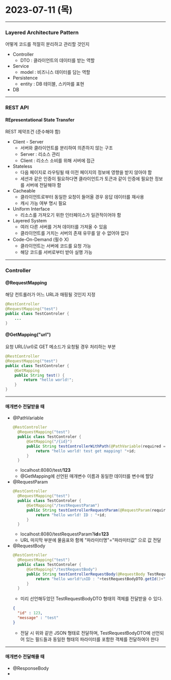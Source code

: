 # 2023-07-11 (목)
- - - 
### __Layered Architecture Pattern__
  어떻게 코드를 적절히 분리하고 관리할 것인지 

* Controller
  * DTO : 클라이언트의 데이터를 받는 역할
* Service
  * model : 비즈니스 데이터를 담는 역할
* Persistence
  * entity : DB 테이블, 스키마를 표현
* DB
- - - 
### __REST API__
#### REpresentational State Transfer

REST 제약조건 (준수해야 함)
* Client - Server
  * 서버와 클라이언트를 분리하여 의존하지 않는 구조
  * Server : 리소스 관리
  * Client : 리소스 소비를 위해 서버에 접근 
* Stateless
  * 다음 페이지로 라우팅될 때 이전 페이지의 정보에 영향을 받지 않아야 함
  * 세션과 같은 인증이 필요하다면 클라이언트가 토큰과 같이 인증에 필요한 정보를 서버에 전달해야 함
* Cacheable
  * 클라이언트로부터 동일한 요청이 들어올 경우 응답 데이터를 재사용
  * 캐시 가능 여부 명시 필요
* Uniform Interface
  * 리소스를 가져오기 위한 인터페이스가 일관적이어야 함
* Layered System
  * 여러 다른 서버를 거쳐 데이터를 가져올 수 있음
  * 클라이언트를 거치는 서버의 존재 유무를 알 수 없어야 없다
* Code-On-Demand (필수 X)
  * 클라이언트는 서버에 코드를 요청 가능
  * 해당 코드를 서버로부터 받아 실행 가능
- - -
### Controller
#### @RequestMapping
해당 컨트롤러가 어느 URL과 매핑될 것인지 지정
```java
@RestController
@RequestMapping("test")
public class TestControler {
    ...
}
```
#### @GetMapping("url")
요청 URL(/url)로 GET 메소드가 요청될 경우 처리하는 부분
```java
@RestController
@RequestMapping("test")
public class TestControler {
    @GetMapping
    public String test() {
        return "hello world!";
    }
}
```
- - -
#### 매개변수 전달받을 때
* @PathVariable
  ```java
  @RestController
    @RequestMapping("test")
    public class TestControler {
        @GetMapping("/{id}")
        public String testControllerWithPath(@PathVariable(required = false) int id) {
            return "hello world! test get mapping! "+id;
        }
    }
    ``` 
  * localhost:8080/test/__123__
  * @GetMapping에 선언된 매개변수 이름과 동일한 데이터를 변수에 할당
* @RequestParam
  ```java
  @RestController
    @RequestMapping("test")
    public class TestControler {
        @GetMapping("/testRequestParam")
        public String testControllerRequestParam(@RequestParam(required = false) int id) {
            return "hello world! ID : "+id;
        }
    }
    ``` 
  * localhost:8080/testRequestParam?__id=123__
  * URL 마지막 부분에 물음표와 함께 "파라미터명"="파라미터값" 으로 값 전달 
* @RequestBody
  ```java
  @RestController
    @RequestMapping("test")
    public class TestControler {
        @GetMapping("/testRequestBody")
        public String testControllerRequestBody(@RequestBody TestRequestBodyDTO testRequestBodyDTO) {
            return "hello world!\nID : "+testRequestBodyDTO.getId()+"\nmessage : "+testRequestBodyDTO.getMessage();
        }
    }
    ``` 
  * 미리 선언해두었던 TestRequestBodyDTO 형태의 객체를 전달받을 수 있다.
  ```json
  {
    "id" : 123,
    "message" : "test"
  }
  ```
  * 전달 시 위와 같은 JSON 형태로 전달하며, TestRequestBodyDTO에 선언되어 있는 필드들과 동일한 형태의 파라미터를 포함한 객체를 전달하여야 한다
- - -
#### 매개변수 전달해줄 때
* @ResponseBody
* 